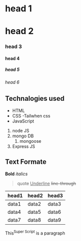 # head 1
# head 2
### head 3
#### head 4
##### head 5
###### head 6
## Technalogies used
 - HTML
 - CSS
  -Tailwhen css
 - JavaScript
1. node JS
2. mongo DB
   1. mongoose
3. Express JS

## Text Formate
**Bold**
*italics*
>quote
<ins>Underline</ins>
~~line-through~~


<table>
<thead>
<tr>
<th>head1</th>
<th>head2</th>
<th>head3</th>
</tr>
</thead>
<tbody>
<tr>
<td>data1</td>
<td>data2</td>
<td>data3</td>
</tr>
<tr>
<td>data4</td>
<td>data5</td>
<td>data6</td>
</tr>
<tr>
<td>data7</td>
<td>data8</td>
<td>data9</td>
</tr>
</tbody>
</table>

<p>This<sup>Super Script</sup> is a paragraph</p>